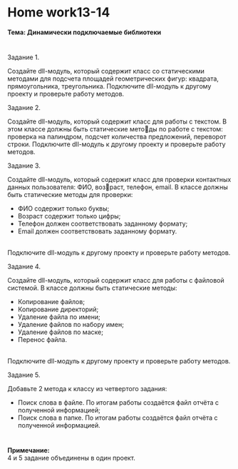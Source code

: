 # <b>Home work13-14

Тема: Динамически подключаемые библиотеки</b><br>
#

Задание 1.<br>

Создайте dll-модуль, который содержит класс со статическими методами для подсчета площадей геометрических фигур: квадрата, прямоугольника, треугольника. Подключите dll-модуль к другому проекту и проверьте работу методов.

Задание 2.<br>

Создайте dll-модуль, который содержит класс для работы  с текстом. В этом классе должны быть статические методы по работе с текстом: проверка на палиндром, подсчет количества предложений, переворот строки. Подключите dll-модуль к другому проекту и проверьте работу методов.

Задание 3.<br>

Создайте dll-модуль, который содержит класс для проверки контактных данных пользователя: ФИО, возраст, телефон, email. В классе должны быть статические методы для проверки:
<ul>
<li>ФИО содержит только буквы;</li>
<li>Возраст содержит только цифры;</li>
<li>Телефон должен соответствовать заданному формату;</li>
<li>Email должен соответствовать заданному формату.</li>
</ul><br>
Подключите dll-модуль к другому проекту и проверьте работу методов.

Задание 4.<br>

Создайте dll-модуль, который содержит класс для работы с файловой системой. В классе должны быть статические методы:
<ul>
<li>Копирование файлов;</li>
<li>Копирование директорий;</li>
<li>Удаление файла по имени;</li>
<li>Удаление файлов по набору имен;</li>
<li>Удаление файлов по маске;</li>
<li> Перенос файла.</li>
</ul><br>
Подключите dll-модуль к другому проекту и проверьте работу методов.

Задание 5.<br>

Добавьте 2 метода к классу из четвертого задания:
<ul>
<li>Поиск слова в файле. По итогам работы создаётся файл отчёта с полученной информацией;</li>
<li>Поиск слова в папке. По итогам работы создаётся файл отчёта с полученной информацией.</li>
</ul>


# 


<b>Примечание:</b><br>
4 и 5 задание объединены в один проект.
